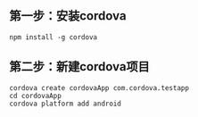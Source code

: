 ## 第一步：安装cordova
```
npm install -g cordova
```
## 第二步：新建cordova项目
```
cordova create cordovaApp com.cordova.testapp
cd cordovaApp
cordova platform add android
```